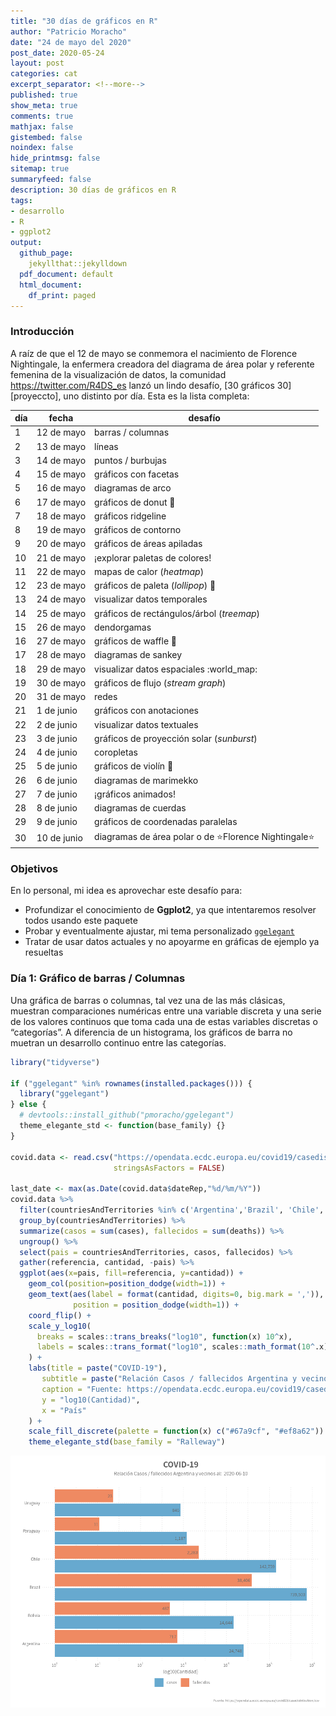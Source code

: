 ```yaml
---
title: "30 días de gráficos en R"
author: "Patricio Moracho"
date: "24 de mayo del 2020"
post_date: 2020-05-24
layout: post
categories: cat
excerpt_separator: <!--more-->
published: true
show_meta: true
comments: true
mathjax: false
gistembed: false
noindex: false
hide_printmsg: false
sitemap: true
summaryfeed: false
description: 30 días de gráficos en R
tags: 
- desarrollo
- R
- ggplot2
output:
  github_page:    
    jekyllthat::jekylldown
  pdf_document: default
  html_document:
    df_print: paged
---
```


### Introducción

A raíz de que el 12 de mayo se conmemora el nacimiento de Florence
Nightingale, la enfermera creadora del diagrama de área polar y
referente femenina de la visualización de datos, la comunidad
<https://twitter.com/R4DS_es> lanzó un lindo desafío, \[30 gráficos
30\]\[proyeccto\], uno distinto por día. Esta es la lista
completa:

| día | fecha       | desafío                                                       |
| --- | ----------- | ------------------------------------------------------------- |
| 1   | 12 de mayo  | barras / columnas                                             |
| 2   | 13 de mayo  | líneas                                                        |
| 3   | 14 de mayo  | puntos / burbujas                                             |
| 4   | 15 de mayo  | gráficos con facetas                                          |
| 5   | 16 de mayo  | diagramas de arco                                             |
| 6   | 17 de mayo  | gráficos de donut :doughnut:                                  |
| 7   | 18 de mayo  | gráficos ridgeline                                            |
| 8   | 19 de mayo  | gráficos de contorno                                          |
| 9   | 20 de mayo  | gráficos de áreas apiladas                                    |
| 10  | 21 de mayo  | ¡explorar paletas de colores\!                                |
| 11  | 22 de mayo  | mapas de calor (*heatmap*)                                    |
| 12  | 23 de mayo  | gráficos de paleta (*lollipop*) :lollipop:                    |
| 13  | 24 de mayo  | visualizar datos temporales                                   |
| 14  | 25 de mayo  | gráficos de rectángulos/árbol (*treemap*)                     |
| 15  | 26 de mayo  | dendorgamas                                                   |
| 16  | 27 de mayo  | gráficos de waffle :waffle:                                   |
| 17  | 28 de mayo  | diagramas de sankey                                           |
| 18  | 29 de mayo  | visualizar datos espaciales :world\_map:                      |
| 19  | 30 de mayo  | gráficos de flujo (*stream graph*)                            |
| 20  | 31 de mayo  | redes                                                         |
| 21  | 1 de junio  | gráficos con anotaciones                                      |
| 22  | 2 de junio  | visualizar datos textuales                                    |
| 23  | 3 de junio  | gráficos de proyección solar (*sunburst*)                     |
| 24  | 4 de junio  | coropletas                                                    |
| 25  | 5 de junio  | gráficos de violín :violin:                                   |
| 26  | 6 de junio  | diagramas de marimekko                                        |
| 27  | 7 de junio  | ¡gráficos animados\!                                          |
| 28  | 8 de junio  | diagramas de cuerdas                                          |
| 29  | 9 de junio  | gráficos de coordenadas paralelas                             |
| 30  | 10 de junio | diagramas de área polar o de :star:Florence Nightingale:star: |

### Objetivos

En lo personal, mi idea es aprovechar este desafío para:

  - Profundizar el conocimiento de **Ggplot2**, ya que intentaremos
    resolver todos usando este paquete
  - Probar y eventualmente ajustar, mi tema personalizado
    [`ggelegant`](https://github.com/pmoracho/ggelegant)
  - Tratar de usar datos actuales y no apoyarme en gráficas de ejemplo
    ya resueltas

### Día 1: Gráfico de barras / Columnas

Una gráfica de barras o columnas, tal vez una de las más clásicas,
muestran comparaciones numéricas entre una variable discreta y una serie
de los valores continuos que toma cada una de estas variables discretas
o “categorías”. A diferencia de un histograma, los gráficos de barra no
muetran un desarrollo continuo entre las categorías.

``` r
library("tidyverse")

if ("ggelegant" %in% rownames(installed.packages())) {
  library("ggelegant")
} else {
  # devtools::install_github("pmoracho/ggelegant")
  theme_elegante_std <- function(base_family) {}
}

covid.data <- read.csv("https://opendata.ecdc.europa.eu/covid19/casedistribution/csv", na.strings = "", fileEncoding = "UTF-8-BOM",
                       stringsAsFactors = FALSE)

last_date <- max(as.Date(covid.data$dateRep,"%d/%m/%Y"))
covid.data %>% 
  filter(countriesAndTerritories %in% c('Argentina','Brazil', 'Chile', 'Bolivia', 'Paraguay', 'Uruguay')) %>% 
  group_by(countriesAndTerritories) %>% 
  summarize(casos = sum(cases), fallecidos = sum(deaths)) %>% 
  ungroup() %>% 
  select(pais = countriesAndTerritories, casos, fallecidos) %>% 
  gather(referencia, cantidad, -pais) %>% 
  ggplot(aes(x=pais, fill=referencia, y=cantidad)) +
    geom_col(position=position_dodge(width=1)) +
    geom_text(aes(label = format(cantidad, digits=0, big.mark = ',')),  vjust = .6, hjust=1.1,
              position = position_dodge(width=1)) +
    coord_flip() +
    scale_y_log10(
      breaks = scales::trans_breaks("log10", function(x) 10^x),
      labels = scales::trans_format("log10", scales::math_format(10^.x))
    ) +
    labs(title = paste("COVID-19"), 
       subtitle = paste("Relación Casos / fallecidos Argentina y vecinos al: ", last_date) , 
       caption = "Fuente: https://opendata.ecdc.europa.eu/covid19/casedistribution/csv", 
       y = "log10(Cantidad)", 
       x = "País"
    ) +
    scale_fill_discrete(palette = function(x) c("#67a9cf", "#ef8a62")) +
    theme_elegante_std(base_family = "Ralleway") 
```

![](/images/2020/2020-05-24-30-dias-de-graficos-en-r_files/figure-gfm/dia1-1.png)<!-- -->
